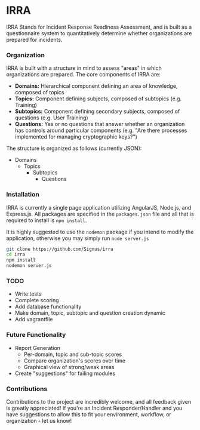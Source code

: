 # IRRA
IRRA Stands for Incident Response Readiness Assessment, and is built as a questionnaire system to quantitatively determine whether organizations are prepared for incidents.

### Organization
IRRA is built with a structure in mind to assess "areas" in which organizations are prepared. The core components of IRRA are:

  - **Domains:** Hierarchical component defining an area of knowledge, composed of topics
  - **Topics:** Component defining subjects, composed of subtopics (e.g. Training)
  - **Subtopics:** Component defining secondary subjects, composed of questions (e.g. User Training)
  - **Questions:** Yes or no questions that answer whether an organization has controls around particular components (e.g. "Are there processes implemented for managing cryptographic keys?")
  
The structure is organized as follows (currently JSON):
  - Domains
    - Topics
      - Subtopics
        - Questions

### Installation
IRRA is currently a single page application utilizing AngularJS, Node.js, and Express.js. All packages are specified in the `packages.json` file and all that is required to install is `npm install`.

It is highly suggested to use the `nodemon` package if you intend to modify the application, otherwise you may simply run `node server.js`

```sh
git clone https://github.com/Signus/irra
cd irra
npm install
nodemon server.js
```

### TODO
 - Write tests
 - Complete scoring
 - Add database functionality
 - Make domain, topic, subtopic and question creation dynamic
 - Add vagrantfile
 
### Future Functionality
 - Report Generation
   * Per-domain, topic and sub-topic scores
   * Compare organization's scores over time
   * Graphical view of strong/weak areas
 - Create "suggestions" for failing modules

### Contributions
Contributions to the project are incredibly welcome, and all feedback given is greatly appreciated! If you're an Incident Responder/Handler and you have suggestions to allow this to fit your environment, workflow, or organization - let us know!